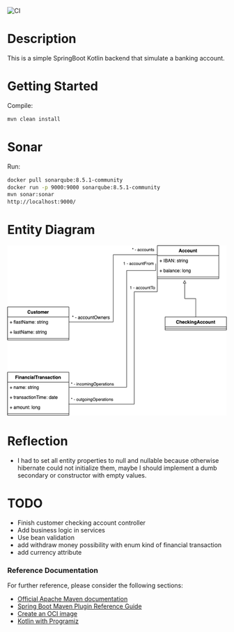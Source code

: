 ![CI](https://github.com/artpick/bank/workflows/CI/badge.svg)

# Description

This is a simple SpringBoot Kotlin backend that simulate a banking account.
 
# Getting Started

Compile:
```bash
mvn clean install
```

# Sonar

Run:
```bash
docker pull sonarqube:8.5.1-community
docker run -p 9000:9000 sonarqube:8.5.1-community
mvn sonar:sonar
http://localhost:9000/
```
# Entity Diagram

![BANK Entities](doc/BANK.png)

# Reflection
* I had to set all entity properties to null and nullable because otherwise hibernate could not initialize them, maybe I should implement a dumb secondary or constructor with empty values.

# TODO
* Finish customer checking account controller
* Add business logic in services
* Use bean validation
* add withdraw money possibility with enum kind of financial transaction
* add currency attribute

### Reference Documentation
For further reference, please consider the following sections:

* [Official Apache Maven documentation](https://maven.apache.org/guides/index.html)
* [Spring Boot Maven Plugin Reference Guide](https://docs.spring.io/spring-boot/docs/2.4.0/maven-plugin/reference/html/)
* [Create an OCI image](https://docs.spring.io/spring-boot/docs/2.4.0/maven-plugin/reference/html/#build-image)
* [Kotlin with Programiz](https://www.programiz.com/kotlin-programming)